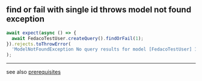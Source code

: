 ## find or fail with single id throws model not found exception

```typescript
await expect(async () => {
  await FedacoTestUser.createQuery().findOrFail(1);
}).rejects.toThrowError(
  'ModelNotFoundException No query results for model [FedacoTestUser] 1'
);
```


----
see also [prerequisites](./prerequisite.md)
